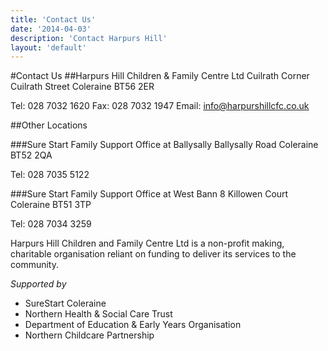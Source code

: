 ```yaml
---
title: 'Contact Us'
date: '2014-04-03'
description: 'Contact Harpurs Hill'
layout: 'default'
---
```

#Contact Us
##Harpurs Hill Children & Family Centre Ltd
Cuilrath Corner
Cuilrath Street
Coleraine
BT56 2ER

Tel: 028 7032 1620
Fax: 028 7032 1947
Email: info@harpurshillcfc.co.uk

<div id="map-canvas"></div>
##Other Locations

###Sure Start Family Support Office at Ballysally
Ballysally Road
Coleraine
BT52 2QA

Tel: 028 7035 5122

###Sure Start Family Support Office at West Bann
8 Killowen Court
Coleraine
BT51 3TP

Tel: 028 7034 3259

<div class="undertext">
Harpurs Hill Children and Family Centre Ltd is a non-profit making, charitable organisation reliant on funding to deliver its services to the community.

*Supported by*
</div>

- SureStart Coleraine
- Northern Health & Social Care Trust
- Department of Education & Early Years Organisation
- Northern Childcare Partnership
